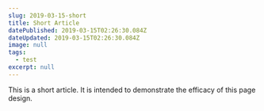 ```yaml
---
slug: 2019-03-15-short
title: Short Article
datePublished: 2019-03-15T02:26:30.084Z
dateUpdated: 2019-03-15T02:26:30.084Z
image: null
tags:
  - test
excerpt: null
---
```


This is a short article. It is intended to demonstrate the efficacy of this page design.

